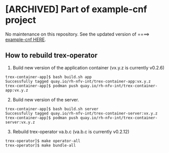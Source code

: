# [ARCHIVED] Part of example-cnf project
No maintenance on this repository. 
See the updated version of ====> [example-cnf HERE](https://github.com/openshift-kni/example-cnf).

## How to rebuild trex-operator

1. Build new version of the application container (vx.y.z is currently v0.2.6)

```
trex-container-app]$ bash build.sh app
Successfully tagged quay.io/rh-nfv-int/trex-container-app:vx.y.z
trex-container-app]$ podman push quay.io/rh-nfv-int/trex-container-app:vx.y.z
```

2. Build new version of the server.

```
trex-container-app]$ bash build.sh server
Successfully tagged quay.io/rh-nfv-int/trex-container-server:vx.y.z
trex-container-app]$ podman push quay.io/rh-nfv-int/trex-container-server:vx.y.z
```

3. Rebuild trex-operator va.b.c (va.b.c is currently v0.2.12)

```
trex-operator]$ make operator-all
trex-operator]$ make bundle-all
```
